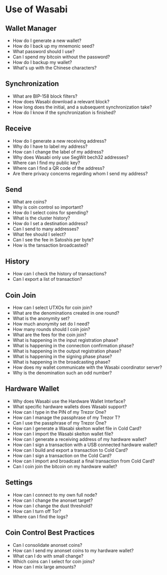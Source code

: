 # Use of Wasabi
## Wallet Manager
- How do I generate a new wallet?
- How do I back up my mnemonic seed?
- What password should I use?
- Can I spend my bitcoin without the password?
- How do I backup my wallet?
- What's up with the Chinese characters?

## Synchronization
- What are BIP-158 block filters?
- How does Wasabi download a relevant block?
- How long does the initial, and a subsequent synchronization take?
- How do I know if the synchronization is finished?

## Receive
- How do I generate a new receiving address?
- Why do I have to label my address?
- How can I change the label of my address?
- Why does Wasabi only use SegWit bech32 addresses?
- Where can I find my public key?
- Where can I find a QR code of the address?
- Are there privacy concerns regarding whom I send my address?

## Send
- What are coins?
- Why is coin control so important?
- How do I select coins for spending?
- What is the cluster history?
- How do I set a destination address?
- Can I send to many addresses?
- What fee should I select?
- Can I see the fee in Satoshis per byte?
- How is the tansaction broadcasted?

## History
- How can I check the history of transactions?
- Can I export a list of transaction?

## Coin Join
- How can I select UTXOs for coin join?
- What are the denominations created in one round?
- What is the anonymity set?
- How much anonymity set do I need?
- How many rounds should I coin join?
- What are the fees for the coin join?
- What is happening in the input registration phase?
- What is happening in the connection confirmation phase?
- What is happening in the output registration phase?
- What is happening in the signing phase phase?
- What is happening in the broadcasting phase?
- How does my wallet communicate with the Wasabi coordinator server?
- Why is the denomination such an odd number?

## Hardware Wallet
- Why does Wasabi use the Hardware Wallet Interface?
- What specific hardware wallets does Wasabi support?
- How can I type in the PIN of my Trezor One?
- How can I manage the passphrase of my Trezor T?
- Can I use the passphrase of my Trezor One?
- How can I generate a Wasabi skelton wallet file in Cold Card?
- How can I import the Wasabi skelton wallet file?
- How can I generate a receiving address of my hardware wallet?
- How can I sign a transaction with a USB connected hardware wallet?
- How can I build and export a transaction to Cold Card?
- How can I sign a transaction on the Cold Card?
- How can I import and broadcast a final transaction from Cold Card?
- Can I coin join the bitcoin on my hardware wallet?

## Settings
- How can I connect to my own full node?
- How can I change the anonset target?
- How can I change the dust threshold?
- How can I turn off Tor?
- Where can I find the logs?

## Coin Control Best Practices
- Can I consolidate anonset coins?
- How can I send my anonset coins to my hardware wallet?
- What can I do with small change?
- Which coins can I select for coin joins?
- How can I mix large amounts?

